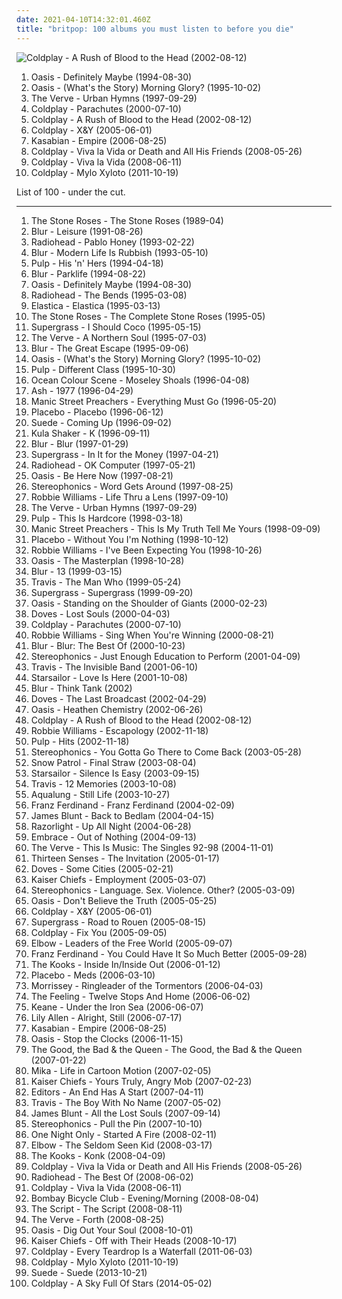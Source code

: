 ```yaml
---
date: 2021-04-10T14:32:01.460Z
title: "britpop: 100 albums you must listen to before you die"
---
```

![Coldplay - A Rush of Blood to the Head (2002-08-12)](http://coverartarchive.org/release/219b202d-290e-3960-b626-bf852a63bc50/1339509743-500.jpg "Coldplay - A Rush of Blood to the Head (2002-08-12)")
<ol class="albums">
<li data-cover="http://coverartarchive.org/release/9822581d-98bf-3f97-a94c-4b1350d090aa/1435221321-500.jpg" data-tags="britpop" role="button">Oasis - Definitely Maybe (1994-08-30)</li>
<li data-cover="http://coverartarchive.org/release/d6494c5a-a55a-45e3-a302-67bc721aadc7/10070793469-500.jpg" data-tags="britpop" role="button">Oasis - (What's the Story) Morning Glory? (1995-10-02)</li>
<li data-cover="http://coverartarchive.org/release/87c8acad-c20b-35c9-b9cc-26008b429346/2003833223-500.jpg" data-tags="britpop" role="button">The Verve - Urban Hymns (1997-09-29)</li>
<li data-cover="http://coverartarchive.org/release/435fc965-9121-461e-b8da-d9b505c9dc9b/4086974851-500.jpg" data-tags="coldplay, britpop" role="button">Coldplay - Parachutes (2000-07-10)</li>
<li data-cover="http://coverartarchive.org/release/219b202d-290e-3960-b626-bf852a63bc50/1339509743-500.jpg" data-tags="coldplay, rock" role="button">Coldplay - A Rush of Blood to the Head (2002-08-12)</li>
<li data-cover="https://via.placeholder.com/450" data-tags="rock, coldplay, alternative rock, alternative" role="button">Coldplay - X&Y (2005-06-01)</li>
<li data-cover="https://via.placeholder.com/450" data-tags="indie, indie rock" role="button">Kasabian - Empire (2006-08-25)</li>
<li data-cover="https://img.discogs.com/5HWyWCwVw0BSss-Y20ynKvm-O2Q=/fit-in/450x450/filters:strip_icc():format(jpeg):mode_rgb():quality(90)/discogs-images/R-1376191-1244171157.jpeg.jpg" data-tags="rock, britpop, alternative" role="button">Coldplay - Viva la Vida or Death and All His Friends (2008-05-26)</li>
<li data-cover="http://coverartarchive.org/release/ae6f6141-57c8-4216-af1f-38950321571f/2071996976-500.jpg" data-tags="alternative, britpop" role="button">Coldplay - Viva la Vida (2008-06-11)</li>
<li data-cover="http://coverartarchive.org/release/0f26e8f3-b85c-457e-8893-5cd1edaa19a2/11469180351-500.jpg" data-tags="rock, alternative, britpop" role="button">Coldplay - Mylo Xyloto (2011-10-19)</li>
</ol>
List of 100 - under the cut.
<!-- more -->

_________________

<ol class="albums">
<li data-cover="http://coverartarchive.org/release/ab1e29e7-182d-4a5e-beae-f85ff9ac86d7/5791153967-500.jpg" data-tags="britpop, indie, madchester" role="button">
The Stone Roses - The Stone Roses (1989-04)
</li>
<li data-cover="http://coverartarchive.org/release/5834ce7b-007f-4e47-84bb-b4b66a6bdabf/4454840771-500.jpg" data-tags="britpop, alternative rock, 90s" role="button">
Blur - Leisure (1991-08-26)
</li>
<li data-cover="https://img.discogs.com/xqf09tHFSiPR9_WfaJUpGLq_MFw=/fit-in/485x484/filters:strip_icc():format(jpeg):mode_rgb():quality(90)/discogs-images/R-2660270-1433472219-9062.jpeg.jpg" data-tags="alternative rock, rock" role="button">
Radiohead - Pablo Honey (1993-02-22)
</li>
<li data-cover="https://img.discogs.com/IIbEc42J2O2aT_u8ZUtAgyslW5s=/fit-in/477x468/filters:strip_icc():format(jpeg):mode_rgb():quality(90)/discogs-images/R-1618035-1232651650.jpeg.jpg" data-tags="britpop" role="button">
Blur - Modern Life Is Rubbish (1993-05-10)
</li>
<li data-cover="http://coverartarchive.org/release/30a94519-0c6e-41ab-8a4e-77cccd91f477/4392724826-500.jpg" data-tags="britpop" role="button">
Pulp - His 'n' Hers (1994-04-18)
</li>
<li data-cover="http://coverartarchive.org/release/4ccd12b3-4bd0-4fdb-b85b-716d4f5b1d49/18480510416-500.jpg" data-tags="britpop" role="button">
Blur - Parklife (1994-08-22)
</li>
<li data-cover="http://coverartarchive.org/release/9822581d-98bf-3f97-a94c-4b1350d090aa/1435221321-500.jpg" data-tags="britpop" role="button">
Oasis - Definitely Maybe (1994-08-30)
</li>
<li data-cover="http://coverartarchive.org/release/42b46c84-2359-326a-87ee-bb056bd300c8/17814801695-500.jpg" data-tags="alternative rock, radiohead, rock" role="button">
Radiohead - The Bends (1995-03-08)
</li>
<li data-cover="http://coverartarchive.org/release/7225bbae-8050-4829-abee-56cd18f76143/15753015256-500.jpg" data-tags="britpop, 90s" role="button">
Elastica - Elastica (1995-03-13)
</li>
<li data-cover="https://img.discogs.com/Sflf5w0yus7Y7UoSFHj2dGmh-Yo=/fit-in/600x600/filters:strip_icc():format(jpeg):mode_rgb():quality(90)/discogs-images/R-387602-1173433781.jpeg.jpg" data-tags="britpop" role="button">
The Stone Roses - The Complete Stone Roses (1995-05)
</li>
<li data-cover="https://img.discogs.com/NB0A7hMPY7Q9eDQZxgZigrMNMmc=/fit-in/600x523/filters:strip_icc():format(jpeg):mode_rgb():quality(90)/discogs-images/R-1198696-1493465983-6894.jpeg.jpg" data-tags="britpop" role="button">
Supergrass - I Should Coco (1995-05-15)
</li>
<li data-cover="http://coverartarchive.org/release/1ec3f8dc-27fe-31b1-ac45-f957da4e3773/28476982084-500.jpg" data-tags="90s, britpop, indie" role="button">
The Verve - A Northern Soul (1995-07-03)
</li>
<li data-cover="http://coverartarchive.org/release/0edabffa-5b99-3ea5-bdbf-2b7ed9979e13/5470330739-500.jpg" data-tags="britpop" role="button">
Blur - The Great Escape (1995-09-06)
</li>
<li data-cover="http://coverartarchive.org/release/d6494c5a-a55a-45e3-a302-67bc721aadc7/10070793469-500.jpg" data-tags="britpop" role="button">
Oasis - (What's the Story) Morning Glory? (1995-10-02)
</li>
<li data-cover="https://img.discogs.com/s2kgVe2UXnlqReVdt-lMk-bM1Kg=/fit-in/600x940/filters:strip_icc():format(jpeg):mode_rgb():quality(90)/discogs-images/R-7339432-1581917018-6968.jpeg.jpg" data-tags="britpop" role="button">
Pulp - Different Class (1995-10-30)
</li>
<li data-cover="http://coverartarchive.org/release/ea7092af-c2f7-4a52-bf3a-48b94d122bd4/14896150532-500.jpg" data-tags="britpop, rock" role="button">
Ocean Colour Scene - Moseley Shoals (1996-04-08)
</li>
<li data-cover="https://img.discogs.com/BcS5KvjsQrcJcmIU_fGCojexqU0=/fit-in/600x536/filters:strip_icc():format(jpeg):mode_rgb():quality(90)/discogs-images/R-6101905-1411118419-6315.jpeg.jpg" data-tags="indie rock, britpop, 90s, rock" role="button">
Ash - 1977 (1996-04-29)
</li>
<li data-cover="http://coverartarchive.org/release/dfaaddd9-622e-4e46-a572-4a6363abb1fb/14359140360-500.jpg" data-tags="britpop, rock, 90s" role="button">
Manic Street Preachers - Everything Must Go (1996-05-20)
</li>
<li data-cover="http://coverartarchive.org/release/dfd1efc5-a99d-4560-8141-4a26da18c209/8801167569-500.jpg" data-tags="alternative rock, alternative, rock" role="button">
Placebo - Placebo (1996-06-12)
</li>
<li data-cover="https://img.discogs.com/PJsTNfcs0chZc2eCLJQ_BFWzNCQ=/fit-in/600x521/filters:strip_icc():format(jpeg):mode_rgb():quality(90)/discogs-images/R-13125301-1548508144-6281.jpeg.jpg" data-tags="britpop" role="button">
Suede - Coming Up (1996-09-02)
</li>
<li data-cover="https://img.discogs.com/bKLM6SMqyE12lJfmxCJ-tmr17SM=/fit-in/600x600/filters:strip_icc():format(jpeg):mode_rgb():quality(90)/discogs-images/R-758061-1400515232-9967.jpeg.jpg" data-tags="britpop" role="button">
Kula Shaker - K (1996-09-11)
</li>
<li data-cover="https://img.discogs.com/19Ohn_Om1CiWhELG3lzXVkC8F-M=/fit-in/600x380/filters:strip_icc():format(jpeg):mode_rgb():quality(90)/discogs-images/R-5351520-1391257193-7836.jpeg.jpg" data-tags="britpop" role="button">
Blur - Blur (1997-01-29)
</li>
<li data-cover="https://img.discogs.com/01JvMK0QTMFHYPJhO8WFK7ZxCCo=/fit-in/600x599/filters:strip_icc():format(jpeg):mode_rgb():quality(90)/discogs-images/R-977325-1450038680-1516.jpeg.jpg" data-tags="britpop" role="button">
Supergrass - In It for the Money (1997-04-21)
</li>
<li data-cover="https://img.discogs.com/tqXnYlfINIcvurh1bdGgRyyXGy0=/fit-in/321x318/filters:strip_icc():format(jpeg):mode_rgb():quality(90)/discogs-images/R-3710459-1342392164-1799.jpeg.jpg" data-tags="alternative rock, alternative" role="button">
Radiohead - OK Computer (1997-05-21)
</li>
<li data-cover="http://coverartarchive.org/release/1231824a-0e79-4306-8a6c-47b069bb72f9/7309778630-500.jpg" data-tags="britpop" role="button">
Oasis - Be Here Now (1997-08-21)
</li>
<li data-cover="http://coverartarchive.org/release/afab61d1-01de-4f6c-9b0b-11521b4a91ec/11646447357-500.jpg" data-tags="britpop, rock" role="button">
Stereophonics - Word Gets Around (1997-08-25)
</li>
<li data-cover="https://img.discogs.com/srk4VKwvLYZHsdluO_-5sOpdufc=/fit-in/600x611/filters:strip_icc():format(jpeg):mode_rgb():quality(90)/discogs-images/R-14621763-1578342628-8323.jpeg.jpg" data-tags="pop, rock, britpop, british" role="button">
Robbie Williams - Life Thru a Lens (1997-09-10)
</li>
<li data-cover="http://coverartarchive.org/release/87c8acad-c20b-35c9-b9cc-26008b429346/2003833223-500.jpg" data-tags="britpop" role="button">
The Verve - Urban Hymns (1997-09-29)
</li>
<li data-cover="https://img.discogs.com/oM7KNuQxHiQ928Pu0wPwuEnxyyM=/fit-in/306x274/filters:strip_icc():format(jpeg):mode_rgb():quality(90)/discogs-images/R-1588511-1230506858.jpeg.jpg" data-tags="britpop" role="button">
Pulp - This Is Hardcore (1998-03-18)
</li>
<li data-cover="https://img.discogs.com/uIjAHLlHTOPWsyeSt8OeDiyNSp4=/fit-in/600x602/filters:strip_icc():format(jpeg):mode_rgb():quality(90)/discogs-images/R-1949110-1608819307-6647.jpeg.jpg" data-tags="alternative rock, britpop" role="button">
Manic Street Preachers - This Is My Truth Tell Me Yours (1998-09-09)
</li>
<li data-cover="http://coverartarchive.org/release/65957f4b-9596-4ef3-b98f-17579f982a5a/7370234626-500.jpg" data-tags="alternative rock" role="button">
Placebo - Without You I'm Nothing (1998-10-12)
</li>
<li data-cover="http://coverartarchive.org/release/97242b22-9778-4864-920b-3dfc4c104036/15402431156-500.jpg" data-tags="pop, britpop" role="button">
Robbie Williams - I've Been Expecting You (1998-10-26)
</li>
<li data-cover="http://coverartarchive.org/release/e440941e-42df-3a68-9e95-9b4b096d2cb4/1572841343-500.jpg" data-tags="britpop" role="button">
Oasis - The Masterplan (1998-10-28)
</li>
<li data-cover="http://coverartarchive.org/release/16a2fa8b-480e-3d58-8c42-684b9bec1493/7940071006-500.jpg" data-tags="britpop" role="button">
Blur - 13 (1999-03-15)
</li>
<li data-cover="http://coverartarchive.org/release/bcbc7ed8-6b81-31d3-85d5-7cca535210dd/17694457523-500.jpg" data-tags="britpop" role="button">
Travis - The Man Who (1999-05-24)
</li>
<li data-cover="https://img.discogs.com/MRImJdottw_ihtI3vM-IfxwQlKE=/fit-in/600x535/filters:strip_icc():format(jpeg):mode_rgb():quality(90)/discogs-images/R-805737-1563297866-9515.jpeg.jpg" data-tags="britpop" role="button">
Supergrass - Supergrass (1999-09-20)
</li>
<li data-cover="http://coverartarchive.org/release/a807034d-09ee-3d4c-9566-06d114c1fc6c/5710869185-500.jpg" data-tags="britpop, rock" role="button">
Oasis - Standing on the Shoulder of Giants (2000-02-23)
</li>
<li data-cover="http://coverartarchive.org/release/81776221-c3ae-4662-8f2f-7a239cbb24af/27974433834-500.jpg" data-tags="indie rock, britpop" role="button">
Doves - Lost Souls (2000-04-03)
</li>
<li data-cover="http://coverartarchive.org/release/435fc965-9121-461e-b8da-d9b505c9dc9b/4086974851-500.jpg" data-tags="coldplay, britpop" role="button">
Coldplay - Parachutes (2000-07-10)
</li>
<li data-cover="http://coverartarchive.org/release/b85f3519-c771-3267-92c0-cf509db2eba0/2454107403-500.jpg" data-tags="pop" role="button">
Robbie Williams - Sing When You're Winning (2000-08-21)
</li>
<li data-cover="https://img.discogs.com/BNPK4_Ne6b4KcwnpPc1LVSrUNmc=/fit-in/440x626/filters:strip_icc():format(jpeg):mode_rgb():quality(90)/discogs-images/R-2790057-1308314541.jpeg.jpg" data-tags="britpop" role="button">
Blur - Blur: The Best Of (2000-10-23)
</li>
<li data-cover="https://img.discogs.com/R3So1-sky63DhEQ1Mm8y7zbCOgw=/fit-in/600x600/filters:strip_icc():format(jpeg):mode_rgb():quality(90)/discogs-images/R-702238-1490701455-2106.jpeg.jpg" data-tags="britpop, rock, indie rock" role="button">
Stereophonics - Just Enough Education to Perform (2001-04-09)
</li>
<li data-cover="https://via.placeholder.com/450" data-tags="britpop, travis" role="button">
Travis - The Invisible Band (2001-06-10)
</li>
<li data-cover="https://img.discogs.com/E7K2dUvuC731u-MhaenRXESSYbk=/fit-in/600x596/filters:strip_icc():format(jpeg):mode_rgb():quality(90)/discogs-images/R-1320995-1209578279.jpeg.jpg" data-tags="britpop, british" role="button">
Starsailor - Love Is Here (2001-10-08)
</li>
<li data-cover="https://img.discogs.com/JYweVK-MP3wZ3FKa9znVYZ8HtjU=/fit-in/600x597/filters:strip_icc():format(jpeg):mode_rgb():quality(90)/discogs-images/R-665319-1214141347.jpeg.jpg" data-tags="britpop" role="button">
Blur - Think Tank (2002)
</li>
<li data-cover="http://coverartarchive.org/release/5e306f81-9a7c-3d3a-9393-43dd35440717/24893740190-500.jpg" data-tags="britpop, indie" role="button">
Doves - The Last Broadcast (2002-04-29)
</li>
<li data-cover="http://coverartarchive.org/release/22dacc34-e04f-4b9e-97a5-3dedd3b0a56e/15356731606-500.jpg" data-tags="britpop, rock" role="button">
Oasis - Heathen Chemistry (2002-06-26)
</li>
<li data-cover="http://coverartarchive.org/release/219b202d-290e-3960-b626-bf852a63bc50/1339509743-500.jpg" data-tags="coldplay, rock" role="button">
Coldplay - A Rush of Blood to the Head (2002-08-12)
</li>
<li data-cover="http://coverartarchive.org/release/4af3d5df-674c-3d37-903c-b9ced24d5c3a/21168360245-500.jpg" data-tags="pop, robbie williams" role="button">
Robbie Williams - Escapology (2002-11-18)
</li>
<li data-cover="https://via.placeholder.com/450" data-tags="indie, rock, britpop, sheffield allsorts, fear of music" role="button">
Pulp - Hits (2002-11-18)
</li>
<li data-cover="https://img.discogs.com/hbOAG3Ic7GeK9dMEWfMYOzKBJgM=/fit-in/600x609/filters:strip_icc():format(jpeg):mode_rgb():quality(90)/discogs-images/R-1684540-1435487995-6290.jpeg.jpg" data-tags="rock, indie rock, indie, britpop" role="button">
Stereophonics - You Gotta Go There to Come Back (2003-05-28)
</li>
<li data-cover="http://coverartarchive.org/release/054cda68-baca-455e-9fdb-8c9663be2280/21752177114-500.jpg" data-tags="indie, alternative, indie rock, rock" role="button">
Snow Patrol - Final Straw (2003-08-04)
</li>
<li data-cover="https://img.discogs.com/jrWVzobDRoF5M8iFRO0_ha-z8PQ=/fit-in/600x592/filters:strip_icc():format(jpeg):mode_rgb():quality(90)/discogs-images/R-434193-1482085620-7376.jpeg.jpg" data-tags="britpop, indie rock" role="button">
Starsailor - Silence Is Easy (2003-09-15)
</li>
<li data-cover="http://coverartarchive.org/release/47a1f944-e46f-4a7e-b882-1632c9397176/15016689641-500.jpg" data-tags="britpop, indie" role="button">
Travis - 12 Memories (2003-10-08)
</li>
<li data-cover="https://img.discogs.com/3Sm3W8uRKa4ng_mHSjtC02riH8A=/fit-in/150x150/filters:strip_icc():format(jpeg):mode_rgb():quality(90)/discogs-images/R-2208233-1323194011.jpeg.jpg" data-tags="soundtrack, jazz, chill, alternative, power pop, singer-songwriter, britpop, pop-rock, amaranth, purchase, hard to find, maarts, still life, happy at work, favorite cds, thoughtfully, wanted album, granka, go get it" role="button">
Aqualung - Still Life (2003-10-27)
</li>
<li data-cover="http://coverartarchive.org/release/b434a801-3c05-46e2-8d43-6a56b77f56c6/8875665067-500.jpg" data-tags="indie rock, indie, franz ferdinand, rock" role="button">
Franz Ferdinand - Franz Ferdinand (2004-02-09)
</li>
<li data-cover="http://coverartarchive.org/release/f4cde382-f2c4-40e2-944a-8a01a97990be/5656611590-500.jpg" data-tags="james blunt, pop" role="button">
James Blunt - Back to Bedlam (2004-04-15)
</li>
<li data-cover="https://img.discogs.com/2SvKCAYi00xoyMoUETY-bjnYcx0=/fit-in/300x300/filters:strip_icc():format(jpeg):mode_rgb():quality(90)/discogs-images/R-1830389-1298567872.jpeg.jpg" data-tags="indie rock, indie, british" role="button">
Razorlight - Up All Night (2004-06-28)
</li>
<li data-cover="https://img.discogs.com/bCvo0u-fI1fMoH0mlxLYtvXgbiQ=/fit-in/600x592/filters:strip_icc():format(jpeg):mode_rgb():quality(90)/discogs-images/R-386356-1503234124-5162.jpeg.jpg" data-tags="britpop" role="button">
Embrace - Out of Nothing (2004-09-13)
</li>
<li data-cover="http://coverartarchive.org/release/c8130bea-adf4-4c8f-8784-594e537e1082/20162514827-500.jpg" data-tags="britpop" role="button">
The Verve - This Is Music: The Singles 92-98 (2004-11-01)
</li>
<li data-cover="http://coverartarchive.org/release/526b1aea-47d2-4e65-92c4-668a5523b99a/5679584618-500.jpg" data-tags="britpop, indie" role="button">
Thirteen Senses - The Invitation (2005-01-17)
</li>
<li data-cover="http://coverartarchive.org/release/b0ba7c08-6c6b-37f3-b9e6-4cbcd4669e5e/13933926349-500.jpg" data-tags="indie rock" role="button">
Doves - Some Cities (2005-02-21)
</li>
<li data-cover="https://img.discogs.com/fx-3qtaLGu4XcxypfYKwWSLP_i0=/fit-in/549x466/filters:strip_icc():format(jpeg):mode_rgb():quality(90)/discogs-images/R-3501014-1389844857-4827.jpeg.jpg" data-tags="indie rock, indie" role="button">
Kaiser Chiefs - Employment (2005-03-07)
</li>
<li data-cover="http://coverartarchive.org/release/99084d9d-9318-3869-a8ad-6435dc19f34d/2721408614-500.jpg" data-tags="britpop, rock, indie" role="button">
Stereophonics - Language. Sex. Violence. Other? (2005-03-09)
</li>
<li data-cover="https://via.placeholder.com/450" data-tags="britpop" role="button">
Oasis - Don't Believe the Truth (2005-05-25)
</li>
<li data-cover="https://via.placeholder.com/450" data-tags="rock, coldplay, alternative rock, alternative" role="button">
Coldplay - X&Y (2005-06-01)
</li>
<li data-cover="https://via.placeholder.com/450" data-tags="rock, alternative, britpop, indie" role="button">
Supergrass - Road to Rouen (2005-08-15)
</li>
<li data-cover="http://coverartarchive.org/release/745378c5-be6e-4500-b507-c50c6e175970/15823905696-500.jpg" data-tags="coldplay, rock, alternative rock, britpop" role="button">
Coldplay - Fix You (2005-09-05)
</li>
<li data-cover="http://coverartarchive.org/release/7b62c161-6a50-3393-a5c2-c346c5a15a0d/26560719952-500.jpg" data-tags="rock, britpop" role="button">
Elbow - Leaders of the Free World (2005-09-07)
</li>
<li data-cover="http://coverartarchive.org/release/3e22c870-8aea-4f5a-8ecc-348df4f39165/1560405303-500.jpg" data-tags="indie rock, rock" role="button">
Franz Ferdinand - You Could Have It So Much Better (2005-09-28)
</li>
<li data-cover="https://img.discogs.com/UgYBf3eY904cb7WoJCaJgScI9yc=/fit-in/600x603/filters:strip_icc():format(jpeg):mode_rgb():quality(90)/discogs-images/R-4047995-1510080801-8275.jpeg.jpg" data-tags="indie" role="button">
The Kooks - Inside In/Inside Out (2006-01-12)
</li>
<li data-cover="http://coverartarchive.org/release/f1fcbdf0-9ead-36ca-b626-adcace29466a/22951926167-500.jpg" data-tags="alternative rock, alternative, rock, placebo" role="button">
Placebo - Meds (2006-03-10)
</li>
<li data-cover="http://coverartarchive.org/release/04a5715f-0842-3e8d-93cd-37ae9163de69/16356973756-500.jpg" data-tags="britpop, indie, 00s" role="button">
Morrissey - Ringleader of the Tormentors (2006-04-03)
</li>
<li data-cover="https://img.discogs.com/ngP72QwaCQL3ltaXToJDNaOtB4Q=/fit-in/600x600/filters:strip_icc():format(jpeg):mode_rgb():quality(90)/discogs-images/R-772344-1244368217.jpeg.jpg" data-tags="british, soft rock, pop, indie, rock" role="button">
The Feeling - Twelve Stops And Home (2006-06-02)
</li>
<li data-cover="http://coverartarchive.org/release/2990c760-3bb2-38c2-bcf5-fc67df98280f/6784302382-500.jpg" data-tags="britpop, indie" role="button">
Keane - Under the Iron Sea (2006-06-07)
</li>
<li data-cover="http://coverartarchive.org/release/7775091e-b300-4dce-849e-93dbaa96eab5/7457813154-500.jpg" data-tags="pop" role="button">
Lily Allen - Alright, Still (2006-07-17)
</li>
<li data-cover="https://via.placeholder.com/450" data-tags="indie, indie rock" role="button">
Kasabian - Empire (2006-08-25)
</li>
<li data-cover="http://coverartarchive.org/release/d4cba698-1145-443b-9c5e-83217f0607b6/5375956926-500.jpg" data-tags="rock" role="button">
Oasis - Stop the Clocks (2006-11-15)
</li>
<li data-cover="https://img.discogs.com/T7_pLWM6rGnFtXYFAbqToMmrRe4=/fit-in/600x585/filters:strip_icc():format(jpeg):mode_rgb():quality(90)/discogs-images/R-887153-1203597059.jpeg.jpg" data-tags="alternative, indie, rock, britpop, 00s" role="button">
The Good, the Bad & the Queen - The Good, the Bad & the Queen (2007-01-22)
</li>
<li data-cover="https://img.discogs.com/FJRuQ-u_ekJz7axuWvYJow0CTTQ=/fit-in/600x600/filters:strip_icc():format(jpeg):mode_rgb():quality(90)/discogs-images/R-4326266-1508526547-8034.jpeg.jpg" data-tags="pop" role="button">
Mika - Life in Cartoon Motion (2007-02-05)
</li>
<li data-cover="https://via.placeholder.com/450" data-tags="indie rock, rock, britpop" role="button">
Kaiser Chiefs - Yours Truly, Angry Mob (2007-02-23)
</li>
<li data-cover="https://img.discogs.com/nmM1U3DYX_Qh985bIxtRQL9zvuk=/fit-in/600x600/filters:strip_icc():format(jpeg):mode_rgb():quality(90)/discogs-images/R-1002272-1460092546-5073.jpeg.jpg" data-tags="indie rock, indie" role="button">
Editors - An End Has A Start (2007-04-11)
</li>
<li data-cover="http://coverartarchive.org/release/9531dc7b-dca8-373c-b41f-94bee7b4c661/25387153577-500.jpg" data-tags="britpop" role="button">
Travis - The Boy With No Name (2007-05-02)
</li>
<li data-cover="https://via.placeholder.com/450" data-tags="james blunt, pop" role="button">
James Blunt - All the Lost Souls (2007-09-14)
</li>
<li data-cover="http://coverartarchive.org/release/78a30a53-7278-4aa2-bee5-dbfe741a3675/21188045762-500.jpg" data-tags="rock, britpop" role="button">
Stereophonics - Pull the Pin (2007-10-10)
</li>
<li data-cover="http://coverartarchive.org/release/64a3d0dc-f407-32f3-956d-116bfb24de0c/17454285949-500.jpg" data-tags="indie, indie pop, britpop" role="button">
One Night Only - Started A Fire (2008-02-11)
</li>
<li data-cover="https://via.placeholder.com/450" data-tags="rock, indie" role="button">
Elbow - The Seldom Seen Kid (2008-03-17)
</li>
<li data-cover="http://coverartarchive.org/release/108ff541-d605-3cd0-bd71-c7626dd224c3/15041273179-500.jpg" data-tags="indie, indie rock" role="button">
The Kooks - Konk (2008-04-09)
</li>
<li data-cover="https://img.discogs.com/5HWyWCwVw0BSss-Y20ynKvm-O2Q=/fit-in/450x450/filters:strip_icc():format(jpeg):mode_rgb():quality(90)/discogs-images/R-1376191-1244171157.jpeg.jpg" data-tags="rock, britpop, alternative" role="button">
Coldplay - Viva la Vida or Death and All His Friends (2008-05-26)
</li>
<li data-cover="http://coverartarchive.org/release/af8722d8-6248-4b9c-9d30-2183eafa2ed9/7955669731-500.jpg" data-tags="rock, alternative, alternative rock, indie" role="button">
Radiohead - The Best Of (2008-06-02)
</li>
<li data-cover="http://coverartarchive.org/release/ae6f6141-57c8-4216-af1f-38950321571f/2071996976-500.jpg" data-tags="alternative, britpop" role="button">
Coldplay - Viva la Vida (2008-06-11)
</li>
<li data-cover="http://coverartarchive.org/release/ab89d81d-9744-4dae-84df-33b8ce644035/28302499242-500.jpg" data-tags="indie, rock, british, indie pop, indie rock, britpop" role="button">
Bombay Bicycle Club - Evening/Morning (2008-08-04)
</li>
<li data-cover="http://coverartarchive.org/release/1df1d4e8-ef3c-3513-b982-845edd9c371b/6635580720-500.jpg" data-tags="pop rock" role="button">
The Script - The Script (2008-08-11)
</li>
<li data-cover="http://coverartarchive.org/release/25d512f0-ecd2-3392-9eb5-aa58f3e0a5d1/20119494601-500.jpg" data-tags="rock, britpop" role="button">
The Verve - Forth (2008-08-25)
</li>
<li data-cover="http://coverartarchive.org/release/388ac97b-960d-368b-8a3c-f69c7d95584b/15783371400-500.jpg" data-tags="britpop, rock" role="button">
Oasis - Dig Out Your Soul (2008-10-01)
</li>
<li data-cover="https://img.discogs.com/kJ4wLalFEADFJLPeMcKLqSchBdc=/fit-in/600x601/filters:strip_icc():format(jpeg):mode_rgb():quality(90)/discogs-images/R-3541080-1576383388-7770.jpeg.jpg" data-tags="indie, britpop, rock" role="button">
Kaiser Chiefs - Off with Their Heads (2008-10-17)
</li>
<li data-cover="http://coverartarchive.org/release/9394804c-b1f7-4ff1-9539-8f996a7feb7b/15824307211-500.jpg" data-tags="rock, coldplay, britpop" role="button">
Coldplay - Every Teardrop Is a Waterfall (2011-06-03)
</li>
<li data-cover="http://coverartarchive.org/release/0f26e8f3-b85c-457e-8893-5cd1edaa19a2/11469180351-500.jpg" data-tags="rock, alternative, britpop" role="button">
Coldplay - Mylo Xyloto (2011-10-19)
</li>
<li data-cover="http://coverartarchive.org/release/7cdac008-aaa2-4741-98ad-e4089dff00b2/6644098737-500.jpg" data-tags="britpop" role="button">
Suede - Suede (2013-10-21)
</li>
<li data-cover="http://coverartarchive.org/release/24454dba-2bcc-479f-bb65-afde78e9845c/7721396837-500.jpg" data-tags="electronic, rock, alternative, alternative rock, britpop, coldplay" role="button">
Coldplay - A Sky Full Of Stars (2014-05-02)
</li>
</ol>